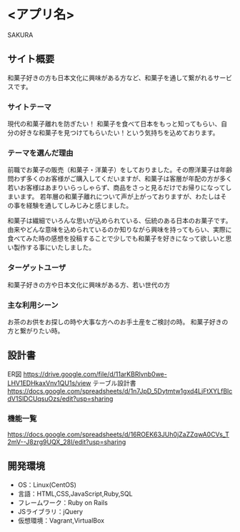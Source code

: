 # <アプリ名>
SAKURA
## サイト概要
和菓子好きの方も日本文化に興味がある方など、和菓子を通して繋がれるサービスです。

### サイトテーマ
現代の和菓子離れを防ぎたい！
和菓子を食べて日本をもっと知ってもらい、自分の好きな和菓子を見つけてもらいたい！という気持ちを込めております。

### テーマを選んだ理由
前職でお菓子の販売（和菓子・洋菓子）をしておりました。その際洋菓子は年齢問わず多くのお客様がご購入してくだいますが、和菓子は客層が年配の方が多く若いお客様はあまりいらっしゃらず、商品をさっと見るだけでお帰りになってしまいます。
若年層の和菓子離れについて声が上がっておりますが、わたしはその事を経験を通してしみじみと感じました。

和菓子は繊細でいろんな思いが込められている、伝統のある日本のお菓子です。由来やどんな意味を込められているのか知りながら興味を持ってもらい、実際に食べてみた時の感想を投稿することで少しでも和菓子を好きになって欲しいと思い製作する事にいたしました。

### ターゲットユーザ
和菓子好きの方や日本文化に興味がある方、若い世代の方

### 主な利用シーン
お茶のお供をお探しの時や大事な方へのお手土産をご検討の時。
和菓子好きの方と繋がりたい時。

## 設計書
  ER図  https://drive.google.com/file/d/11arKBRlvnb0we-LHV1EDHkaxVnv1QU1s/view
  テーブル設計書  https://docs.google.com/spreadsheets/d/1n7JpD_5Dytmtw1gxd4LjFtXYLfBlcdV1SlDCUqsuOzs/edit?usp=sharing
### 機能一覧
https://docs.google.com/spreadsheets/d/16ROEK63JUh0jZaZZqwA0CVs_T2mV--J8zrg9UQX_28I/edit?usp=sharing

## 開発環境
- OS：Linux(CentOS)
- 言語：HTML,CSS,JavaScript,Ruby,SQL
- フレームワーク：Ruby on Rails
- JSライブラリ：jQuery
- 仮想環境：Vagrant,VirtualBox